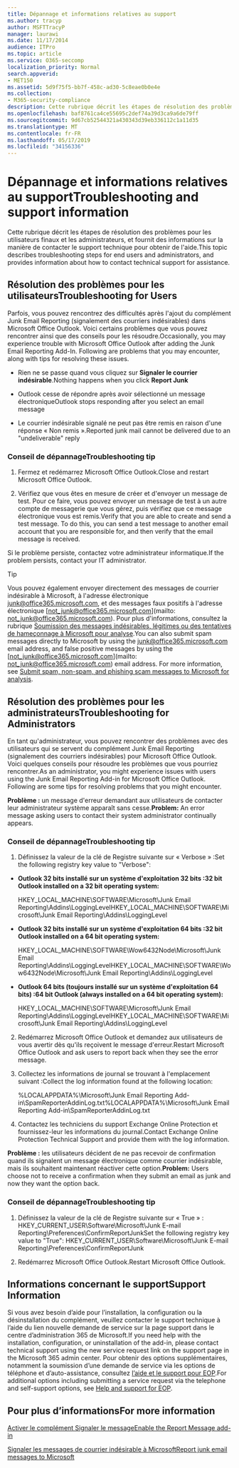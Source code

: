 ```yaml
---
title: Dépannage et informations relatives au support
ms.author: tracyp
author: MSFTTracyP
manager: laurawi
ms.date: 11/17/2014
audience: ITPro
ms.topic: article
ms.service: O365-seccomp
localization_priority: Normal
search.appverid:
- MET150
ms.assetid: 5d9f75f5-bb7f-458c-ad30-5c8eae0b0e4e
ms.collection:
- M365-security-compliance
description: Cette rubrique décrit les étapes de résolution des problèmes pour les utilisateurs finaux et les administrateurs, et fournit des informations sur la manière de contacter le support technique pour obtenir de l'aide.
ms.openlocfilehash: baf8761ca4ce55695c2def74a39d3ca9a6de79ff
ms.sourcegitcommit: 9d67cb52544321a430343d39eb336112c1a11d35
ms.translationtype: MT
ms.contentlocale: fr-FR
ms.lasthandoff: 05/17/2019
ms.locfileid: "34156336"
---
```

# <a name="troubleshooting-and-support-information"></a><span data-ttu-id="16af8-103">Dépannage et informations relatives au support</span><span class="sxs-lookup"><span data-stu-id="16af8-103">Troubleshooting and support information</span></span>

<span data-ttu-id="16af8-104">Cette rubrique décrit les étapes de résolution des problèmes pour les utilisateurs finaux et les administrateurs, et fournit des informations sur la manière de contacter le support technique pour obtenir de l'aide.</span><span class="sxs-lookup"><span data-stu-id="16af8-104">This topic describes troubleshooting steps for end users and administrators, and provides information about how to contact technical support for assistance.</span></span>
  
## <a name="troubleshooting-for-users"></a><span data-ttu-id="16af8-105">Résolution des problèmes pour les utilisateurs</span><span class="sxs-lookup"><span data-stu-id="16af8-105">Troubleshooting for Users</span></span>

<span data-ttu-id="16af8-p101">Parfois, vous pouvez rencontrez des difficultés après l'ajout du complément Junk Email Reporting (signalement des courriers indésirables) dans Microsoft Office Outlook. Voici certains problèmes que vous pouvez rencontrer ainsi que des conseils pour les résoudre.</span><span class="sxs-lookup"><span data-stu-id="16af8-p101">Occasionally, you may experience trouble with Microsoft Office Outlook after adding the Junk Email Reporting Add-In. Following are problems that you may encounter, along with tips for resolving these issues.</span></span> 
  
- <span data-ttu-id="16af8-108">Rien ne se passe quand vous cliquez sur **Signaler le courrier indésirable**.</span><span class="sxs-lookup"><span data-stu-id="16af8-108">Nothing happens when you click **Report Junk**</span></span>
    
- <span data-ttu-id="16af8-109">Outlook cesse de répondre après avoir sélectionné un message électronique</span><span class="sxs-lookup"><span data-stu-id="16af8-109">Outlook stops responding after you select an email message</span></span>
    
- <span data-ttu-id="16af8-110">Le courrier indésirable signalé ne peut pas être remis en raison d'une réponse « Non remis ».</span><span class="sxs-lookup"><span data-stu-id="16af8-110">Reported junk mail cannot be delivered due to an "undeliverable" reply</span></span>
    
### <a name="troubleshooting-tip"></a><span data-ttu-id="16af8-111">Conseil de dépannage</span><span class="sxs-lookup"><span data-stu-id="16af8-111">Troubleshooting tip</span></span>

1. <span data-ttu-id="16af8-112">Fermez et redémarrez Microsoft Office Outlook.</span><span class="sxs-lookup"><span data-stu-id="16af8-112">Close and restart Microsoft Office Outlook.</span></span>
    
2. <span data-ttu-id="16af8-p102">Vérifiez que vous êtes en mesure de créer et d'envoyer un message de test. Pour ce faire, vous pouvez envoyer un message de test à un autre compte de messagerie que vous gérez, puis vérifiez que ce message électronique vous est remis.</span><span class="sxs-lookup"><span data-stu-id="16af8-p102">Verify that you are able to create and send a test message. To do this, you can send a test message to another email account that you are responsible for, and then verify that the email message is received.</span></span>
    
<span data-ttu-id="16af8-115">Si le problème persiste, contactez votre administrateur informatique.</span><span class="sxs-lookup"><span data-stu-id="16af8-115">If the problem persists, contact your IT administrator.</span></span>
  
> [!TIP]
> <span data-ttu-id="16af8-p103">Vous pouvez également envoyer directement des messages de courrier indésirable à Microsoft, à l'adresse électronique [junk@office365.microsoft.com](mailto:junk@office365.microsoft.com), et des messages faux positifs à l'adresse électronique [not_junk@office365.microsoft.com](mailto: not_junk@office365.microsoft.com). Pour plus d'informations, consultez la rubrique [Soumission des messages indésirables, légitimes ou des tentatives de hameçonnage à Microsoft pour analyse](submit-spam-non-spam-and-phishing-scam-messages-to-microsoft-for-analysis.md).</span><span class="sxs-lookup"><span data-stu-id="16af8-p103">You can also submit spam messages directly to Microsoft by using the [junk@office365.microsoft.com](mailto:junk@office365.microsoft.com) email address, and false positive messages by using the [not_junk@office365.microsoft.com](mailto: not_junk@office365.microsoft.com) email address. For more information, see [Submit spam, non-spam, and phishing scam messages to Microsoft for analysis](submit-spam-non-spam-and-phishing-scam-messages-to-microsoft-for-analysis.md).</span></span> 
  
## <a name="troubleshooting-for-administrators"></a><span data-ttu-id="16af8-118">Résolution des problèmes pour les administrateurs</span><span class="sxs-lookup"><span data-stu-id="16af8-118">Troubleshooting for Administrators</span></span>

<span data-ttu-id="16af8-p104">En tant qu'administrateur, vous pouvez rencontrer des problèmes avec des utilisateurs qui se servent du complément Junk Email Reporting (signalement des courriers indésirables) pour Microsoft Office Outlook. Voici quelques conseils pour résoudre les problèmes que vous pourriez rencontrer.</span><span class="sxs-lookup"><span data-stu-id="16af8-p104">As an administrator, you might experience issues with users using the Junk Email Reporting Add-in for Microsoft Office Outlook. Following are some tips for resolving problems that you might encounter.</span></span> 
  
 <span data-ttu-id="16af8-121">**Problème :** un message d'erreur demandant aux utilisateurs de contacter leur administrateur système apparaît sans cesse.</span><span class="sxs-lookup"><span data-stu-id="16af8-121">**Problem:** An error message asking users to contact their system administrator continually appears.</span></span> 
  
### <a name="troubleshooting-tip"></a><span data-ttu-id="16af8-122">Conseil de dépannage</span><span class="sxs-lookup"><span data-stu-id="16af8-122">Troubleshooting tip</span></span>

1. <span data-ttu-id="16af8-123">Définissez la valeur de la clé de Registre suivante sur « Verbose » :</span><span class="sxs-lookup"><span data-stu-id="16af8-123">Set the following registry key value to "Verbose":</span></span>
    
  - <span data-ttu-id="16af8-124">**Outlook 32 bits installé sur un système d'exploitation 32 bits :**</span><span class="sxs-lookup"><span data-stu-id="16af8-124">**32 bit Outlook installed on a 32 bit operating system:**</span></span>
    
    <span data-ttu-id="16af8-125">HKEY_LOCAL_MACHINE\SOFTWARE\Microsoft\Junk Email Reporting\Addins\LoggingLevel</span><span class="sxs-lookup"><span data-stu-id="16af8-125">HKEY_LOCAL_MACHINE\SOFTWARE\Microsoft\Junk Email Reporting\Addins\LoggingLevel</span></span>
    
  - <span data-ttu-id="16af8-126">**Outlook 32 bits installé sur un système d'exploitation 64 bits :**</span><span class="sxs-lookup"><span data-stu-id="16af8-126">**32 bit Outlook installed on a 64 bit operating system:**</span></span>
    
    <span data-ttu-id="16af8-127">HKEY_LOCAL_MACHINE\SOFTWARE\Wow6432Node\Microsoft\Junk Email Reporting\Addins\LoggingLevel</span><span class="sxs-lookup"><span data-stu-id="16af8-127">HKEY_LOCAL_MACHINE\SOFTWARE\Wow6432Node\Microsoft\Junk Email Reporting\Addins\LoggingLevel</span></span>
    
  - <span data-ttu-id="16af8-128">**Outlook 64 bits (toujours installé sur un système d'exploitation 64 bits) :**</span><span class="sxs-lookup"><span data-stu-id="16af8-128">**64 bit Outlook (always installed on a 64 bit operating system):**</span></span>
    
    <span data-ttu-id="16af8-129">HKEY_LOCAL_MACHINE\SOFTWARE\Microsoft\Junk Email Reporting\Addins\LoggingLevel</span><span class="sxs-lookup"><span data-stu-id="16af8-129">HKEY_LOCAL_MACHINE\SOFTWARE\Microsoft\Junk Email Reporting\Addins\LoggingLevel</span></span>
    
2. <span data-ttu-id="16af8-130">Redémarrez Microsoft Office Outlook et demandez aux utilisateurs de vous avertir dès qu'ils reçoivent le message d'erreur.</span><span class="sxs-lookup"><span data-stu-id="16af8-130">Restart Microsoft Office Outlook and ask users to report back when they see the error message.</span></span>
    
3. <span data-ttu-id="16af8-131">Collectez les informations de journal se trouvant à l'emplacement suivant :</span><span class="sxs-lookup"><span data-stu-id="16af8-131">Collect the log information found at the following location:</span></span> 
    
    <span data-ttu-id="16af8-132">%LOCALAPPDATA%\Microsoft\Junk Email Reporting Add-in\SpamReporterAddinLog.txt</span><span class="sxs-lookup"><span data-stu-id="16af8-132">%LOCALAPPDATA%\Microsoft\Junk Email Reporting Add-in\SpamReporterAddinLog.txt</span></span>
    
4. <span data-ttu-id="16af8-133">Contactez les techniciens du support Exchange Online Protection et fournissez-leur les informations du journal.</span><span class="sxs-lookup"><span data-stu-id="16af8-133">Contact Exchange Online Protection Technical Support and provide them with the log information.</span></span> 
    
 <span data-ttu-id="16af8-134">**Problème :** les utilisateurs décident de ne pas recevoir de confirmation quand ils signalent un message électronique comme courrier indésirable, mais ils souhaitent maintenant réactiver cette option.</span><span class="sxs-lookup"><span data-stu-id="16af8-134">**Problem:** Users choose not to receive a confirmation when they submit an email as junk and now they want the option back.</span></span> 
  
### <a name="troubleshooting-tip"></a><span data-ttu-id="16af8-135">Conseil de dépannage</span><span class="sxs-lookup"><span data-stu-id="16af8-135">Troubleshooting tip</span></span>

1. <span data-ttu-id="16af8-136">Définissez la valeur de la clé de Registre suivante sur « True » : HKEY_CURRENT_USER\Software\Microsoft\Junk E-mail Reporting\Preferences\ConfirmReportJunk</span><span class="sxs-lookup"><span data-stu-id="16af8-136">Set the following registry key value to "True": HKEY_CURRENT_USER\Software\Microsoft\Junk E-mail Reporting\Preferences\ConfirmReportJunk</span></span>
    
2. <span data-ttu-id="16af8-137">Redémarrez Microsoft Office Outlook.</span><span class="sxs-lookup"><span data-stu-id="16af8-137">Restart Microsoft Office Outlook.</span></span>
    
## <a name="support-information"></a><span data-ttu-id="16af8-138">Informations concernant le support</span><span class="sxs-lookup"><span data-stu-id="16af8-138">Support Information</span></span>

<span data-ttu-id="16af8-139">Si vous avez besoin d’aide pour l’installation, la configuration ou la désinstallation du complément, veuillez contacter le support technique à l’aide du lien nouvelle demande de service sur la page support dans le centre d’administration 365 de Microsoft.</span><span class="sxs-lookup"><span data-stu-id="16af8-139">If you need help with the installation, configuration, or uninstallation of the add-in, please contact technical support using the new service request link on the support page in the Microsoft 365 admin center.</span></span> <span data-ttu-id="16af8-140">Pour obtenir des options supplémentaires, notamment la soumission d’une demande de service via les options de téléphone et d’auto-assistance, consultez [l’aide et le support pour EOP](eop/help-and-support-for-eop.md).</span><span class="sxs-lookup"><span data-stu-id="16af8-140">For additional options including submitting a service request via the telephone and self-support options, see [Help and support for EOP](eop/help-and-support-for-eop.md).</span></span>
  
## <a name="for-more-information"></a><span data-ttu-id="16af8-141">Pour plus d’informations</span><span class="sxs-lookup"><span data-stu-id="16af8-141">For more information</span></span>

[<span data-ttu-id="16af8-142">Activer le complément Signaler le message</span><span class="sxs-lookup"><span data-stu-id="16af8-142">Enable the Report Message add-in</span></span>](https://support.office.com/article/4250c4bc-6102-420b-9e0a-a95064837676)
  
[<span data-ttu-id="16af8-143">Signaler les messages de courrier indésirable à Microsoft</span><span class="sxs-lookup"><span data-stu-id="16af8-143">Report junk email messages to Microsoft</span></span>](report-junk-email-messages-to-microsoft.md)
  

